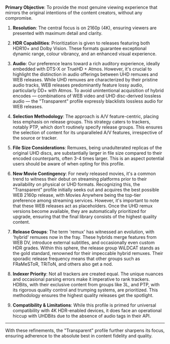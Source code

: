 **Primary Objective**: To provide the most genuine viewing experience that mirrors the original intentions of the content creators, without any compromise.

1. **Resolution**: The central focus is on 2160p (4K), ensuring viewers are presented with maximum detail and clarity.

2. **HDR Capabilities**: Prioritization is given to releases featuring both HDR10+ and Dolby Vision. These formats guarantee exceptional dynamic range, colour vibrancy, and an enhanced visual experience.

3. **Audio**: Our preference leans toward a rich auditory experience, ideally embedded with DTS-X or TrueHD + Atmos. However, it's crucial to highlight the distinction in audio offerings between UHD remuxes and WEB releases. While UHD remuxes are characterized by their pristine audio tracks, WEB releases predominantly feature lossy audio, particularly DD+ with Atmos. To avoid unintentional acquisition of hybrid encodes — combinations of WEB video and UHD disc-derived lossless audio — the "Transparent" profile expressly blacklists lossless audio for WEB releases.

4. **Selection Methodology**: The approach is A/V feature-centric, placing less emphasis on release groups. This strategy caters to trackers, notably PTP, which don’t routinely specify release groups. This ensures the selection of content for its unparalleled A/V features, irrespective of the source or tracker.

5. **File Size Considerations**: Remuxes, being unadulterated replicas of the original UHD discs, are substantially larger in file size compared to their encoded counterparts, often 3-4 times larger. This is an aspect potential users should be aware of when opting for this profile.

6. **New Movie Contingency**: For newly released movies, it's a common trend to witness their debut on streaming platforms prior to their availability on physical or UHD formats. Recognizing this, the "Transparent" profile initially seeks out and acquires the best possible WEB 2160p release, with Movies Anywhere being the top-tier preference among streaming services. However, it's important to note that these WEB releases act as placeholders. Once the UHD remux versions become available, they are automatically prioritized for upgrade, ensuring that the final library consists of the highest quality content.

7. **Release Groups**: The term 'remux' has witnessed an evolution, with 'hybrid' remuxes now in the fray. These hybrids merge features from WEB DV, introduce external subtitles, and occasionally even custom HDR grades. Within this sphere, the release group WiLDCAT stands as the gold standard, renowned for their impeccable hybrid remuxes. Their sporadic release frequency means that other groups such as FRaMeSToR, TRiToN, and others also get a nod.

8. **Indexer Priority**: Not all trackers are created equal. The unique nuances and occasional parsing errors make it imperative to rank trackers. HDBits, with their exclusive content from groups like 3L, and PTP, with its rigorous quality control and trumping systems, are prioritized. This methodology ensures the highest quality releases get the spotlight.

9. **Compatibility & Limitations**: While this profile is primed for universal compatibility with 4K HDR-enabled devices, it does face an operational hiccup with UHDBits due to the absence of audio tags in their API.

---

With these refinements, the "Transparent" profile further sharpens its focus, ensuring adherence to the absolute best in content fidelity and quality.
